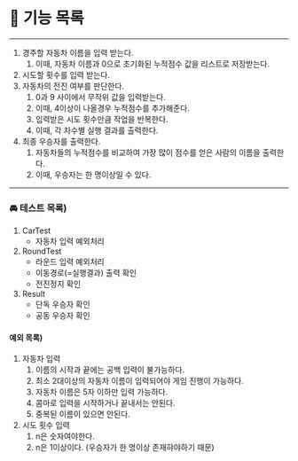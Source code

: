 # 📝 기능 목록

___
1. 경주할 자동차 이름을 입력 받는다.
    1. 이때, 자동차 이름과 0으로 초기화된 누적점수 값을 리스트로 저장받는다.
2. 시도할 횟수를 입력 받는다.
3. 자동차의 전진 여부를 판단한다.
    1. 0과 9 사이에서 무작위 값을 입력받는다.
    2. 이때, 4이상이 나올경우 누적점수를 추가해준다.
    3. 입력받은 시도 횟수만큼 작업을 반복한다.
    4. 이때, 각 차수별 실행 결과를 출력한다.
4. 최종 우승자를 출력한다.
    1. 자동차들의 누적점수를 비교하여 가장 많이 점수를 얻은 사람의 이름을 출력한다.
    2. 이때, 우승자는 한 명이상일 수 있다.
___
### 🚘 테스트 목록)
1. CarTest
    + 자동차 입력 예외처리
2. RoundTest
    + 라운드 입력 예외처리
    + 이동경로(=실행결과) 출력 확인
    + 전진정지 확인
3. Result
    + 단독 우승자 확인
    + 공동 우승자 확인

#### 예외 목록)
1. 자동차 입력
   1. 이름의 시작과 끝에는 공백 입력이 불가능하다.
   2. 최소 2대이상의 자동차 이름이 입력되어야 게임 진행이 가능하다.
   3. 자동차 이름은 5자 이하만 입력 가능하다.
   4. 콤마로 입력을 시작하거나 끝내서는 안된다.
   5. 중복된 이름이 있으면 안된다.
2. 시도 횟수 입력
   1. n은 숫자여야한다.
   2. n은 1이상이다. (우승자가 한 명이상 존재햐야하기 때문)